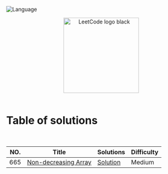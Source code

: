 ![Language](https://img.shields.io/badge/language-Java%20-green.svg)

<p align="center">
    <img width="200" alt="LeetCode logo black" src="https://upload.wikimedia.org/wikipedia/commons/1/19/LeetCode_logo_black.png">
  <br>
  <br>
</p>

# Table of solutions
<br>

|  NO.  |      Title     |   Solutions   | Difficulty  |                  
|-----|----------------|---------------|-------------|
|665|[Non-decreasing Array](https://leetcode.com/problems/non-decreasing-array/)|[Solution](../main/Solutions/665.java)|Medium|
